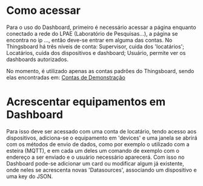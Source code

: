 # Como acessar

Para o uso do Dashboard, primeiro é necessário acessar a página enquanto conectado a rede do LPAE (Laboratório de Pesquisas...), a página se encontra no ip ..., então deve-se entrar em alguma das contas.
No Thingsboard há três níveis de conta: Supervisor, cuida dos 'locatários';
Locatários, cuida dos dispositivos e dashboard;
Usuário, permite ver os dashboards autorizados.

No momento, é utilizado apenas as contas padrões do Thingsboard, sendo elas encontradas em: [Contas de Demonstração](https://thingsboard.io/docs/samples/demo-account/)

# Acrescentar equipamentos em Dashboard

Para isso deve ser acessado com uma conta de locatário, tendo acesso aos dispositivos, adiciona-se o equipamento em 'devices' e uma janela se abrirá com os métodos de envio de dados, como por exemplo o utilizado com a esteira (MQTT), e em cada um deles um comando de exemplo com o endereço a ser enviado e o usuário necessário aparecerá. Com isso no Dashboard pode-se adicionar um card ou modificar algum já existente, onde neles se acrescenta novas 'Datasources', associando um dispositivo e uma key do JSON.

